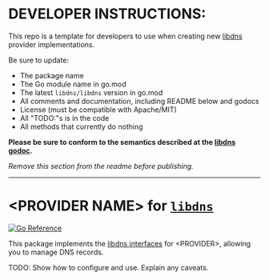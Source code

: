 DEVELOPER INSTRUCTIONS:
=======================

This repo is a template for developers to use when creating new [libdns](https://github.com/libdns/libdns) provider implementations.

Be sure to update:

- The package name
- The Go module name in go.mod
- The latest `libdns/libdns` version in go.mod
- All comments and documentation, including README below and godocs
- License (must be compatible with Apache/MIT)
- All "TODO:"s is in the code
- All methods that currently do nothing

**Please be sure to conform to the semantics described at the [libdns godoc](https://github.com/libdns/libdns).**

_Remove this section from the readme before publishing._

---

\<PROVIDER NAME\> for [`libdns`](https://github.com/libdns/libdns)
=======================

[![Go Reference](https://pkg.go.dev/badge/test.svg)](https://pkg.go.dev/github.com/libdns/TODO:PROVIDER_NAME)

This package implements the [libdns interfaces](https://github.com/libdns/libdns) for \<PROVIDER\>, allowing you to manage DNS records.

TODO: Show how to configure and use. Explain any caveats.
